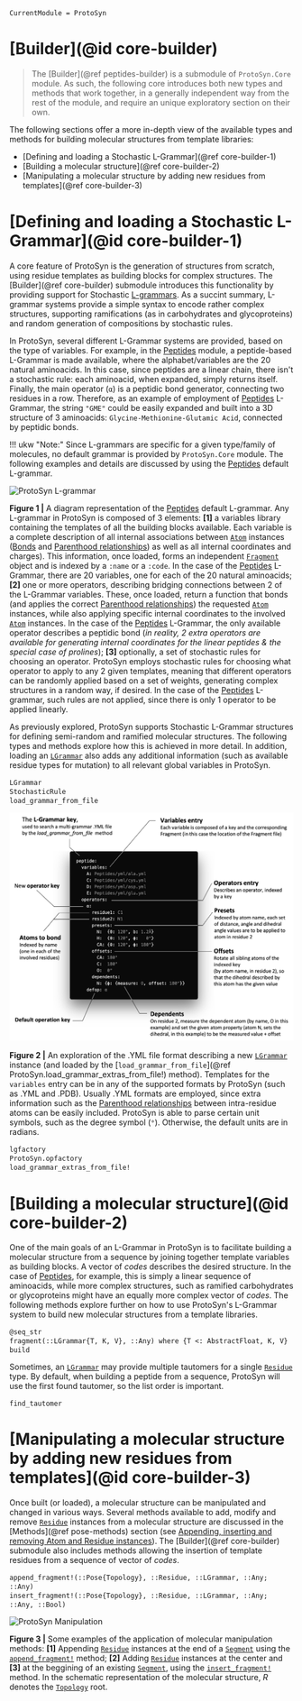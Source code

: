 ```@meta
CurrentModule = ProtoSyn
```

# [Builder](@id core-builder)

> The [Builder](@ref peptides-builder) is a submodule of `ProtoSyn.Core` module. As such, the following core introduces both new types and methods that work together, in a generally independent way from the rest of the module, and require an unique exploratory section on their own.

The following sections offer a more in-depth view of the available types and methods for building molecular structures from template libraries:

+ [Defining and loading a Stochastic L-Grammar](@ref core-builder-1)
+ [Building a molecular structure](@ref core-builder-2)
+ [Manipulating a molecular structure by adding new residues from templates](@ref core-builder-3)

# [Defining and loading a Stochastic L-Grammar](@id core-builder-1)

A core feature of ProtoSyn is the generation of structures from scratch, using residue templates as building blocks for complex structures. The [Builder](@ref core-builder) submodule introduces this functionality by providing support for Stochastic [L-grammars](https://en.wikipedia.org/wiki/L-system). As a succint summary, L-grammar systems provide a simple syntax to encode rather complex structures, supporting ramifications (as in carbohydrates and glycoproteins) and random generation of compositions by stochastic rules.

In ProtoSyn, several different L-Grammar systems are provided, based on the type of variables. For example, in the [Peptides](@ref) module, a peptide-based L-Grammar is made available, where the alphabet/variables are the 20 natural aminoacids. In this case, since peptides are a linear chain, there isn't a stochastic rule: each aminoacid, when expanded, simply returns itself. Finally, the main operator (`α`) is a peptidic bond generator, connecting two residues in a row.
Therefore, as an example of employment of [Peptides](@ref) L-Grammar, the string `"GME"` could be easily expanded and built into a 3D structure of 3 aminoacids: `Glycine-Methionine-Glutamic Acid`, connected by peptidic bonds.

!!! ukw "Note:"
    Since L-grammars are specific for a given type/family of molecules, no default grammar is provided by `ProtoSyn.Core` module. The following examples and details are discussed by using the [Peptides](@ref) default L-grammar. 

![ProtoSyn L-grammar](../../../assets/ProtoSyn-L-grammar.png)

**Figure 1 |** A diagram representation of the [Peptides](@ref) default L-grammar. Any L-grammar in ProtoSyn is composed of 3 elements: **[1]** a variables library containing the templates of all the building blocks available. Each variable is a complete description of all internal associations between [`Atom`](@ref) instances ([Bonds](@ref) and [Parenthood relationships](@ref)) as well as all internal coordinates and charges). This information, once loaded, forms an independent [`Fragment`](@ref) object and is indexed by a `:name` or a `:code`. In the case of the [Peptides](@ref) L-Grammar, there are 20 variables, one for each of the 20 natural aminoacids; **[2]** one or more operators, describing bridging connections between 2 of the L-Grammar variables. These, once loaded, return a function that bonds (and applies the correct [Parenthood relationships](@ref)) the requested [`Atom`](@ref) instances, while also applying specific internal coordinates to the involved [`Atom`](@ref) instances. In the case of the [Peptides](@ref) L-Grammar, the only available operator describes a peptidic bond (_in reality, 2 extra operators are available for generating internal coordinates for the linear peptides & the special case of prolines_); **[3]** optionally, a set of stochastic rules for choosing an operator. ProtoSyn employs stochastic rules for choosing what operator to apply to any 2 given templates, meaning that different operators can be randomly applied based on a set of weights, generating complex structures in a random way, if desired. In the case of the [Peptides](@ref) L-grammar, such rules are not applied, since there is only 1 operator to be applied linearly.

As previously explored, ProtoSyn supports Stochastic L-Grammar structures for defining semi-random and ramified molecular structures. The following types and methods explore how this is achieved in more detail. In addition, loading an [`LGrammar`](@ref) also adds any additional information (such as available residue types for mutation) to all relevant global variables in ProtoSyn.

```@docs
LGrammar
StochasticRule
load_grammar_from_file
```

![ProtoSyn L-grammar](../../../assets/ProtoSyn-yml-format.png)

**Figure 2 |** An exploration of the .YML file format describing a new [`LGrammar`](@ref) instance (and loaded by the [`load_grammar_from_file`](@ref ProtoSyn.load_grammar_extras_from_file!) method). Templates for the `variables` entry can be in any of the supported formats by ProtoSyn (such as .YML and .PDB). Usually .YML formats are employed, since extra information such as the [Parenthood relationships](@ref) between intra-residue atoms can be easily included. ProtoSyn is able to parse certain unit symbols, such as the degree symbol (`°`). Otherwise, the default units are in radians.

```@docs
lgfactory
ProtoSyn.opfactory
load_grammar_extras_from_file!
```

# [Building a molecular structure](@id core-builder-2)

One of the main goals of an L-Grammar in ProtoSyn is to facilitate building a molecular structure from a sequence by joining together template variables as building blocks. A vector of _codes_ describes the desired structure. In the case of [Peptides](@ref), for example, this is simply a linear sequence of aminoacids, while more complex structures, such as ramified carbohydrates or glycoproteins might have an equally more complex vector of _codes_. The following methods explore further on how to use ProtoSyn's L-Grammar system to build new molecular structures from a template libraries.

```@docs
@seq_str
fragment(::LGrammar{T, K, V}, ::Any) where {T <: AbstractFloat, K, V}
build
```

Sometimes, an [`LGrammar`](@ref) may provide multiple tautomers for a single [`Residue`](@ref) type. By default, when building a peptide from a sequence, ProtoSyn will use the first found tautomer, so the list order is important.

```@docs
find_tautomer
```

# [Manipulating a molecular structure by adding new residues from templates](@id core-builder-3)

Once built (or loaded), a molecular structure can be manipulated and changed in various ways. Several methods available to add, modify and remove [`Residue`](@ref) instances from a molecular structure are discussed in the [Methods](@ref pose-methods) section (see [Appending, inserting and removing Atom and Residue instances](@ref)). The [Builder](@ref core-builder) submodule also includes methods allowing the insertion of template residues from a sequence of vector of _codes_.

```@docs
append_fragment!(::Pose{Topology}, ::Residue, ::LGrammar, ::Any; ::Any)
insert_fragment!(::Pose{Topology}, ::Residue, ::LGrammar, ::Any; ::Any, ::Bool)
```

![ProtoSyn Manipulation](../../../assets/ProtoSyn-manipulation.png)

**Figure 3 |** Some examples of the application of molecular manipulation methods: **[1]** Appending [`Residue`](@ref) instances at the end of a [`Segment`](@ref) using the [`append_fragment!`](@ref) method; **[2]** Adding [`Residue`](@ref) instances at the center and **[3]** at the beggining of an existing [`Segment`](@ref), using the [`insert_fragment!`](@ref) method. In the schematic representation of the molecular structure, _R_ denotes the [`Topology`](@ref) root.
